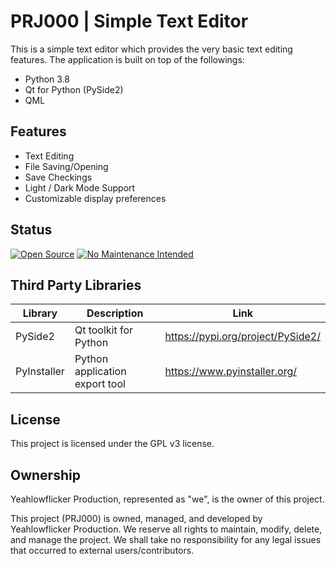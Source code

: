 # PRJ000 | Simple Text Editor

This is a simple text editor which provides the very basic text editing features.
The application is built on top of the followings:
- Python 3.8
- Qt for Python (PySide2)
- QML



## Features

- Text Editing
- File Saving/Opening
- Save Checkings
- Light / Dark Mode Support
- Customizable display preferences



## Status
[![Open Source](https://badges.frapsoft.com/os/v1/open-source.svg?v=103)](https://opensource.org/)
[![No Maintenance Intended](http://unmaintained.tech/badge.svg)](http://unmaintained.tech/)



## Third Party Libraries

| Library | Description | Link |
| ----- | ----- | ----- |
| PySide2 | Qt toolkit for Python | https://pypi.org/project/PySide2/ |
| PyInstaller | Python application export tool | https://www.pyinstaller.org/ |



## License
This project is licensed under the GPL v3 license.



## Ownership
Yeahlowflicker Production, represented as "we", is the owner of this project.

This project (PRJ000) is owned, managed, and developed by Yeahlowflicker Production. We reserve all rights
to maintain, modify, delete, and manage the project. We shall take no responsibility for any
legal issues that occurred to external users/contributors.
